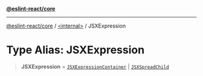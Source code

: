[**@eslint-react/core**](../../README.md)

***

[@eslint-react/core](../../README.md) / [\<internal\>](../README.md) / JSXExpression

# Type Alias: JSXExpression

> **JSXExpression** = [`JSXExpressionContainer`](../interfaces/JSXExpressionContainer.md) \| [`JSXSpreadChild`](../interfaces/JSXSpreadChild.md)
